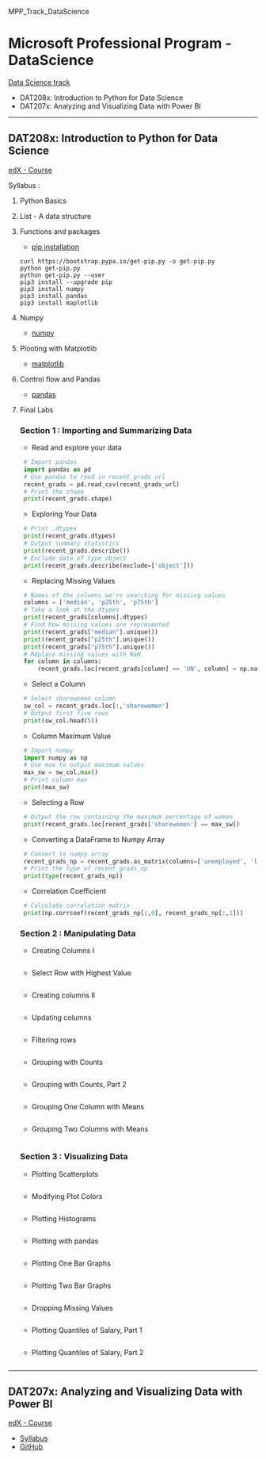 MPP_Track_DataScience
# Microsoft Professional Program - DataScience
[Data Science track](https://academy.microsoft.com/en-us/tracks/data-science)
- DAT208x: Introduction to Python for Data Science
- DAT207x: Analyzing and Visualizing Data with Power BI

***
## DAT208x: Introduction to Python for Data Science
[edX - Course](https://courses.edx.org/courses/course-v1:Microsoft+DAT208x+2T2018/course/)

Syllabus : 
1. Python Basics
2. List - A data structure
3. Functions and packages
    - [pip installation](http://pip.readthedocs.io/en/stable/installing/)
    ```
    curl https://bootstrap.pypa.io/get-pip.py -o get-pip.py
    python get-pip.py
    python get-pip.py --user
    pip3 install --upgrade pip
    pip3 install numpy
    pip3 install pandas
    pip3 install maplotlib
    ```
4. Numpy  
    - [numpy](http://www.numpy.org/)
5. Plooting with Matplotlib  
    - [matplotlib](https://matplotlib.org/index.html)
6. Control flow and Pandas  
    - [pandas](http://pandas.pydata.org/)
7. Final Labs
   ### Section 1 : Importing and Summarizing Data
   - Read and explore your data
   ```python
    # Import pandas
    import pandas as pd
    # Use pandas to read in recent_grads_url
    recent_grads = pd.read_csv(recent_grads_url)
    # Print the shape
    print(recent_grads.shape)
   ```
   - Exploring Your Data
   ```python
    # Print .dtypes
    print(recent_grads.dtypes)
    # Output summary statistics
    print(recent_grads.describe())
    # Exclude data of type object
    print(recent_grads.describe(exclude=['object']))
   ```
   - Replacing Missing Values
   ```python
    # Names of the columns we're searching for missing values 
    columns = ['median', 'p25th', 'p75th']
    # Take a look at the dtypes
    print(recent_grads[columns].dtypes)
    # Find how missing values are represented
    print(recent_grads["median"].unique())
    print(recent_grads["p25th"].unique())
    print(recent_grads["p75th"].unique())
    # Replace missing values with NaN
    for column in columns:
        recent_grads.loc[recent_grads[column] == 'UN', column] = np.nan
   ```
   - Select a Column
   ```python
    # Select sharewomen column
    sw_col = recent_grads.loc[:,'sharewomen']
    # Output first five rows
    print(sw_col.head(5))
   ```
   - Column Maximum Value
   ```python
    # Import numpy
    import numpy as np
    # Use max to output maximum values
    max_sw = sw_col.max()
    # Print column max
    print(max_sw)
   ```
   - Selecting a Row
   ```python
    # Output the row containing the maximum percentage of women
    print(recent_grads.loc[recent_grads['sharewomen'] == max_sw])
   ```
   - Converting a DataFrame to Numpy Array
   ```python
    # Convert to numpy array
    recent_grads_np = recent_grads.as_matrix(columns=['unemployed', 'low_wage_jobs'])
    # Print the type of recent_grads_np
    print(type(recent_grads_np))
   ```
   - Correlation Coefficient
   ```python
    # Calculate correlation matrix
    print(np.corrcoef(recent_grads_np[:,0], recent_grads_np[:,1]))
   ```

   ### Section 2 : Manipulating Data
   - Creating Columns I
   ```python
   ```
   - Select Row with Highest Value
   ```python
   ```
   - Creating columns II
   ```python
   ```
   - Updating columns
   ```python
   ```
   - Filtering rows
   ```python
   ```
   - Grouping with Counts
   ```python
   ```
   - Grouping with Counts, Part 2
   ```python
   ```
   - Grouping One Column with Means
   ```python
   ```
   - Grouping Two Columns with Means
   ```python
   ```

   ### Section 3 : Visualizing Data
   - Plotting Scatterplots
   ```python
   ```
   - Modifying Plot Colors
   ```python
   ```
   - Plotting Histograms
   ```python
   ```
   - Plotting with pandas
   ```python
   ```
   - Plotting One Bar Graphs
   ```python
   ```
   - Plotting Two Bar Graphs
   ```python
   ```
   - Dropping Missing Values
   ```python
   ```
   - Plotting Quantiles of Salary, Part 1
   ```python
   ```   
   - Plotting Quantiles of Salary, Part 2
   ```python
   ```
***
## DAT207x: Analyzing and Visualizing Data with Power BI
[edX - Course](https://courses.edx.org/courses/course-v1:Microsoft+DAT207x+2T2018/course/)

* [Syllabus](https://prod-edxapp.edx-cdn.org/assets/courseware/v1/547b1a8915e1bf0d9a94bbab517a7eed/asset-v1:Microsoft+DAT207x+2T2018+type@asset+block/DAT207x_Syllabus.pdf)
* [GitHub](https://github.com/MicrosoftLearning/Analyzing-Visualizing-Data-PowerBI)
